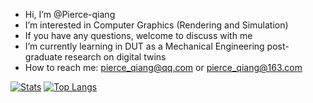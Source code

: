 - Hi, I’m @Pierce-qiang
- I’m interested in Computer Graphics (Rendering and Simulation)
- If you have any questions, welcome to discuss with me
- I’m currently learning in DUT as a Mechanical Engineering post-graduate research on digital twins
- How to reach me: pierce_qiang@qq.com   or pierce_qiang@163.com
<!---
[![Anurag's GitHub stats](https://github-readme-stats.vercel.app/api?username=Pierce-qiang)](https://github.com/anuraghazra/github-readme-stats)
--->
[![Stats](https://github-readme-stats.vercel.app/api?username=Pierce-qiang&show_icons=true&count_private=true&theme=radical)](https://github.com/Pierce-qiang)
[![Top Langs](https://github-readme-stats.vercel.app/api/top-langs/?username=Pierce-qiang&layout=compact&theme=radical)](https://github.com/Pierce-qiang)
<!---
Pierce-qiang/Pierce-qiang is a ✨ special ✨ repository because its `README.md` (this file) appears on your GitHub profile.
You can click the Preview link to take a look at your changes.
--->
